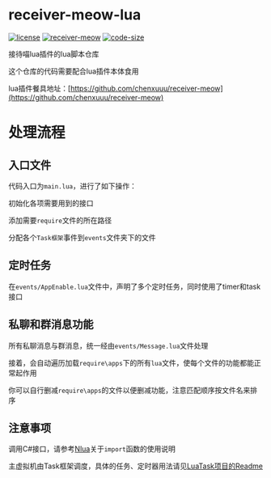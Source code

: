 # receiver-meow-lua

[![license](https://img.shields.io/github/license/chenxuuu/receiver-meow-lua)](https://github.com/chenxuuu/receiver-meow-lua/blob/master/LICENSE)
[![receiver-meow](https://img.shields.io/badge/dependencies-receiver_meow-blueviolet.svg)](https://github.com/chenxuuu/receiver-meow)
[![code-size](https://img.shields.io/github/languages/code-size/chenxuuu/receiver-meow-lua.svg)](https://github.com/chenxuuu/receiver-meow-lua/archive/master.zip)

接待喵lua插件的lua脚本仓库

这个仓库的代码需要配合lua插件本体食用

lua插件餐具地址：[https://github.com/chenxuuu/receiver-meow](https://github.com/chenxuuu/receiver-meow)

# 处理流程

## 入口文件

代码入口为`main.lua`，进行了如下操作：

初始化各项需要用到的接口

添加需要`require`文件的所在路径

分配各个`Task框架`事件到`events`文件夹下的文件

## 定时任务

在`events/AppEnable.lua`文件中，声明了多个定时任务，同时使用了timer和task接口

## 私聊和群消息功能

所有私聊消息与群消息，统一经由`events/Message.lua`文件处理

接着，会自动遍历加载`require\apps`下的所有`lua`文件，使每个文件的功能都能正常起作用

你可以自行删减`require\apps`的文件以便删减功能，注意匹配顺序按文件名来排序

## 注意事项

调用C#接口，请参考[Nlua](https://github.com/NLua/NLua/)关于`import`函数的使用说明

主虚拟机由Task框架调度，具体的任务、定时器用法请见[LuaTask项目的Readme](https://github.com/chenxuuu/LuaTask-csharp)
